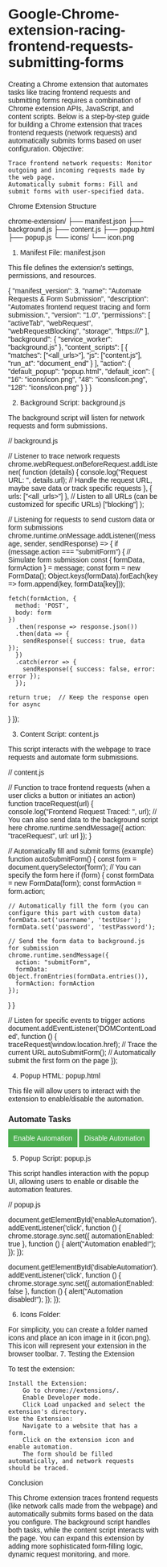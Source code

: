 # Google-Chrome-extension-racing-frontend-requests-submitting-forms
Creating a Chrome extension that automates tasks like tracing frontend requests and submitting forms requires a combination of Chrome extension APIs, JavaScript, and content scripts. Below is a step-by-step guide for building a Chrome extension that traces frontend requests (network requests) and automatically submits forms based on user configuration.
Objective:

    Trace frontend network requests: Monitor outgoing and incoming requests made by the web page.
    Automatically submit forms: Fill and submit forms with user-specified data.

Chrome Extension Structure

chrome-extension/
├── manifest.json
├── background.js
├── content.js
├── popup.html
├── popup.js
└── icons/
    └── icon.png

1. Manifest File: manifest.json

This file defines the extension's settings, permissions, and resources.

{
  "manifest_version": 3,
  "name": "Automate Requests & Form Submission",
  "description": "Automates frontend request tracing and form submission.",
  "version": "1.0",
  "permissions": [
    "activeTab",
    "webRequest",
    "webRequestBlocking",
    "storage",
    "https://*/*"
  ],
  "background": {
    "service_worker": "background.js"
  },
  "content_scripts": [
    {
      "matches": ["<all_urls>"],
      "js": ["content.js"],
      "run_at": "document_end"
    }
  ],
  "action": {
    "default_popup": "popup.html",
    "default_icon": {
      "16": "icons/icon.png",
      "48": "icons/icon.png",
      "128": "icons/icon.png"
    }
  }
}

2. Background Script: background.js

The background script will listen for network requests and form submissions.

// background.js

// Listener to trace network requests
chrome.webRequest.onBeforeRequest.addListener(
  function (details) {
    console.log("Request URL: ", details.url);
    // Handle the request URL, maybe save data or track specific requests
  },
  { urls: ["<all_urls>"] },  // Listen to all URLs (can be customized for specific URLs)
  ["blocking"]
);

// Listening for requests to send custom data or form submissions
chrome.runtime.onMessage.addListener((message, sender, sendResponse) => {
  if (message.action === "submitForm") {
    // Simulate form submission
    const { formData, formAction } = message;
    const form = new FormData();
    Object.keys(formData).forEach(key => form.append(key, formData[key]));

    fetch(formAction, {
      method: 'POST',
      body: form
    })
      .then(response => response.json())
      .then(data => {
        sendResponse({ success: true, data });
      })
      .catch(error => {
        sendResponse({ success: false, error: error });
      });

    return true;  // Keep the response open for async
  }
});

3. Content Script: content.js

This script interacts with the webpage to trace requests and automate form submissions.

// content.js

// Function to trace frontend requests (when a user clicks a button or initiates an action)
function traceRequest(url) {
  console.log("Frontend Request Traced: ", url);
  // You can also send data to the background script here
  chrome.runtime.sendMessage({
    action: "traceRequest",
    url: url
  });
}

// Automatically fill and submit forms (example)
function autoSubmitForm() {
  const form = document.querySelector('form'); // You can specify the form here
  if (form) {
    const formData = new FormData(form);
    const formAction = form.action;

    // Automatically fill the form (you can configure this part with custom data)
    formData.set('username', 'testUser');
    formData.set('password', 'testPassword');

    // Send the form data to background.js for submission
    chrome.runtime.sendMessage({
      action: "submitForm",
      formData: Object.fromEntries(formData.entries()),
      formAction: formAction
    });
  }
}

// Listen for specific events to trigger actions
document.addEventListener('DOMContentLoaded', function () {
  traceRequest(window.location.href);  // Trace the current URL
  autoSubmitForm();  // Automatically submit the first form on the page
});

4. Popup HTML: popup.html

This file will allow users to interact with the extension to enable/disable the automation.

<!DOCTYPE html>
<html lang="en">
<head>
  <meta charset="UTF-8">
  <meta name="viewport" content="width=device-width, initial-scale=1.0">
  <title>Automate Requests & Form Submission</title>
  <style>
    body {
      font-family: Arial, sans-serif;
      width: 300px;
      padding: 10px;
    }
    h3 {
      margin-bottom: 10px;
    }
    button {
      padding: 10px;
      font-size: 14px;
      cursor: pointer;
      background-color: #4CAF50;
      color: white;
      border: none;
    }
    button:hover {
      background-color: #45a049;
    }
  </style>
</head>
<body>
  <h3>Automate Tasks</h3>
  <button id="enableAutomation">Enable Automation</button>
  <button id="disableAutomation">Disable Automation</button>

  <script src="popup.js"></script>
</body>
</html>

5. Popup Script: popup.js

This script handles interaction with the popup UI, allowing users to enable or disable the automation features.

// popup.js

document.getElementById('enableAutomation').addEventListener('click', function () {
  chrome.storage.sync.set({ automationEnabled: true }, function () {
    alert("Automation enabled!");
  });
});

document.getElementById('disableAutomation').addEventListener('click', function () {
  chrome.storage.sync.set({ automationEnabled: false }, function () {
    alert("Automation disabled!");
  });
});

6. Icons Folder:

For simplicity, you can create a folder named icons and place an icon image in it (icon.png). This icon will represent your extension in the browser toolbar.
7. Testing the Extension

To test the extension:

    Install the Extension:
        Go to chrome://extensions/.
        Enable Developer mode.
        Click Load unpacked and select the extension's directory.
    Use the Extension:
        Navigate to a website that has a form.
        Click on the extension icon and enable automation.
        The form should be filled automatically, and network requests should be traced.

Conclusion

This Chrome extension traces frontend requests (like network calls made from the webpage) and automatically submits forms based on the data you configure. The background script handles both tasks, while the content script interacts with the page. You can expand this extension by adding more sophisticated form-filling logic, dynamic request monitoring, and more.

